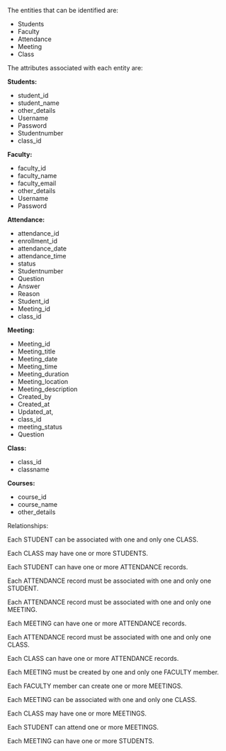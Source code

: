 The entities that can be identified are:

* Students
* Faculty
* Attendance
* Meeting
* Class

The attributes associated with each entity are:

**Students:**

* student_id
* student_name
* other_details
* Username
* Password
* Studentnumber
* class_id

**Faculty:**

* faculty_id
* faculty_name
* faculty_email
* other_details
* Username
* Password

**Attendance:**

* attendance_id
* enrollment_id
* attendance_date
* attendance_time
* status
* Studentnumber
* Question
* Answer
* Reason
* Student_id
* Meeting_id
* class_id

**Meeting:**

* Meeting_id
* Meeting_title
* Meeting_date
* Meeting_time
* Meeting_duration
* Meeting_location
* Meeting_description
* Created_by
* Created_at
* Updated_at,
* class_id
* meeting_status
* Question

**Class:**

* class_id
* classname

**Courses:**

* course_id
* course_name
* other_details

Relationships:


Each STUDENT can be associated with one and only one CLASS.

Each CLASS may have one or more STUDENTS.

Each STUDENT can have one or more ATTENDANCE records.

Each ATTENDANCE record must be associated with one and only one STUDENT.

Each ATTENDANCE record must be associated with one and only one MEETING.

Each MEETING can have one or more ATTENDANCE records.

Each ATTENDANCE record must be associated with one and only one CLASS.

Each CLASS can have one or more ATTENDANCE records.

Each MEETING must be created by one and only one FACULTY member.

Each FACULTY member can create one or more MEETINGS.

Each MEETING can be associated with one and only one CLASS.

Each CLASS may have one or more MEETINGS.

Each STUDENT can attend one or more MEETINGS.

Each MEETING can have one or more STUDENTS.
